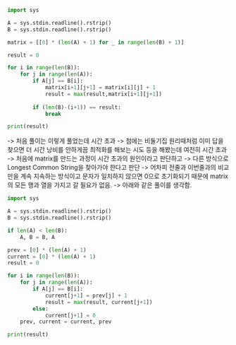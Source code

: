 ```python
import sys

A = sys.stdin.readline().rstrip()
B = sys.stdin.readline().rstrip()

matrix = [[0] * (len(A) + 1) for _ in range(len(B) + 1)]

result = 0

for i in range(len(B)):
    for j in range(len(A)):
        if A[j] == B[i]:
            matrix[i+1][j+1] = matrix[i][j] + 1
            result = max(result,matrix[i+1][j+1])
            
        if (len(B)-(i+1)) == result:
            break

print(result)
```

-> 처음 풀이는 이렇게 풀었는데 시간 초과
-> 첨에는 비둘기집 원리때처럼 이미 답을 찾으면 더 시간 낭비를 안하게끔 최적화를 해보는 시도 등을 해봤는데 여전히 시간 초과
-> 처음에 matrix를 만드는 과정이 시간 초과의 원인이라고 판단하고
-> 다른 방식으로 Longest Common String을 찾아가야 한다고 판단
-> 어차피 전줄과 이번줄과의 비교만을 계속 지속하는 방식이고 문자가 일치하지 않으면 0으로 초기화되기 때문에 matrix의 모든 행과 열을 가지고 갈 필요가 없음.
-> 아래와 같은 풀이를 생각함.

```python
import sys

A = sys.stdin.readline().rstrip()
B = sys.stdin.readline().rstrip()

if len(A) < len(B):
    A, B = B, A

prev = [0] * (len(A) + 1)
current = [0] * (len(A) + 1)
result = 0

for i in range(len(B)):
    for j in range(len(A)):
        if A[j] == B[i]:
            current[j+1] = prev[j] + 1
            result = max(result, current[j+1])
        else:
            current[j+1] = 0
    prev, current = current, prev

print(result)
```
